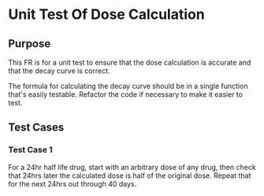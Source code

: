 # Unit Test Of Dose Calculation

## Purpose

This FR is for a unit test to ensure that the dose calculation is accurate and that the decay curve is correct.

The formula for calculating the decay curve should be in a single function that's easily testable. Refactor the code if necessary to make it easier to test.

## Test Cases

### Test Case 1
For a 24hr half life drug, start with an arbitrary dose of any drug, then check that 24hrs later the calculated dose is half of the original dose. Repeat that for the next 24hrs out through 40 days.


